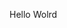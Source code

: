 Hello Wolrd











































































































































































































































































































































































































































































































































































































































































































































































































































































































































































































































































































































































































































































































































































































































































































































































































































































































































































































































































































































































































































































































































































































































































































































































































































































































































































































































































































































































































































































































































































































































































































































































































































































































































































































































































































































































































































































































































































































































































































































































































































































































































































































































































































































































































































































































































































































































































































































































































































































































































































































































































































































































































































































































